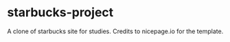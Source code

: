 # starbucks-project
A clone of starbucks site for studies. 
Credits to nicepage.io for the template.
